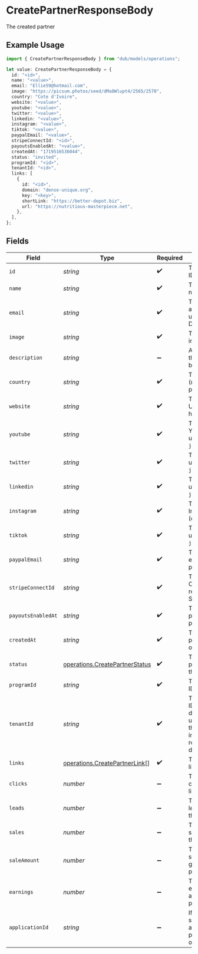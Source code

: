 # CreatePartnerResponseBody

The created partner

## Example Usage

```typescript
import { CreatePartnerResponseBody } from "dub/models/operations";

let value: CreatePartnerResponseBody = {
  id: "<id>",
  name: "<value>",
  email: "Ellie59@hotmail.com",
  image: "https://picsum.photos/seed/dMa8Wlupt4/2565/2570",
  country: "Cote d'Ivoire",
  website: "<value>",
  youtube: "<value>",
  twitter: "<value>",
  linkedin: "<value>",
  instagram: "<value>",
  tiktok: "<value>",
  paypalEmail: "<value>",
  stripeConnectId: "<id>",
  payoutsEnabledAt: "<value>",
  createdAt: "1719516536044",
  status: "invited",
  programId: "<id>",
  tenantId: "<id>",
  links: [
    {
      id: "<id>",
      domain: "dense-unique.org",
      key: "<key>",
      shortLink: "https://better-depot.biz",
      url: "https://nutritious-masterpiece.net",
    },
  ],
};
```

## Fields

| Field                                                                                                                                                                | Type                                                                                                                                                                 | Required                                                                                                                                                             | Description                                                                                                                                                          |
| -------------------------------------------------------------------------------------------------------------------------------------------------------------------- | -------------------------------------------------------------------------------------------------------------------------------------------------------------------- | -------------------------------------------------------------------------------------------------------------------------------------------------------------------- | -------------------------------------------------------------------------------------------------------------------------------------------------------------------- |
| `id`                                                                                                                                                                 | *string*                                                                                                                                                             | :heavy_check_mark:                                                                                                                                                   | The partner's unique ID on Dub.                                                                                                                                      |
| `name`                                                                                                                                                               | *string*                                                                                                                                                             | :heavy_check_mark:                                                                                                                                                   | The partner's full legal name.                                                                                                                                       |
| `email`                                                                                                                                                              | *string*                                                                                                                                                             | :heavy_check_mark:                                                                                                                                                   | The partner's email address. Should be a unique value across Dub.                                                                                                    |
| `image`                                                                                                                                                              | *string*                                                                                                                                                             | :heavy_check_mark:                                                                                                                                                   | The partner's avatar image.                                                                                                                                          |
| `description`                                                                                                                                                        | *string*                                                                                                                                                             | :heavy_minus_sign:                                                                                                                                                   | A brief description of the partner and their background.                                                                                                             |
| `country`                                                                                                                                                            | *string*                                                                                                                                                             | :heavy_check_mark:                                                                                                                                                   | The partner's country (required for tax purposes).                                                                                                                   |
| `website`                                                                                                                                                            | *string*                                                                                                                                                             | :heavy_check_mark:                                                                                                                                                   | The partner's website URL (including the https protocol).                                                                                                            |
| `youtube`                                                                                                                                                            | *string*                                                                                                                                                             | :heavy_check_mark:                                                                                                                                                   | The partner's YouTube channel username (e.g. `johndoe`).                                                                                                             |
| `twitter`                                                                                                                                                            | *string*                                                                                                                                                             | :heavy_check_mark:                                                                                                                                                   | The partner's Twitter username (e.g. `johndoe`).                                                                                                                     |
| `linkedin`                                                                                                                                                           | *string*                                                                                                                                                             | :heavy_check_mark:                                                                                                                                                   | The partner's LinkedIn username (e.g. `johndoe`).                                                                                                                    |
| `instagram`                                                                                                                                                          | *string*                                                                                                                                                             | :heavy_check_mark:                                                                                                                                                   | The partner's Instagram username (e.g. `johndoe`).                                                                                                                   |
| `tiktok`                                                                                                                                                             | *string*                                                                                                                                                             | :heavy_check_mark:                                                                                                                                                   | The partner's TikTok username (e.g. `johndoe`).                                                                                                                      |
| `paypalEmail`                                                                                                                                                        | *string*                                                                                                                                                             | :heavy_check_mark:                                                                                                                                                   | The partner's PayPal email (for receiving payouts via PayPal).                                                                                                       |
| `stripeConnectId`                                                                                                                                                    | *string*                                                                                                                                                             | :heavy_check_mark:                                                                                                                                                   | The partner's Stripe Connect ID (for receiving payouts via Stripe).                                                                                                  |
| `payoutsEnabledAt`                                                                                                                                                   | *string*                                                                                                                                                             | :heavy_check_mark:                                                                                                                                                   | The date when the partner enabled payouts.                                                                                                                           |
| `createdAt`                                                                                                                                                          | *string*                                                                                                                                                             | :heavy_check_mark:                                                                                                                                                   | The date when the partner was created on Dub.                                                                                                                        |
| `status`                                                                                                                                                             | [operations.CreatePartnerStatus](../../models/operations/createpartnerstatus.md)                                                                                     | :heavy_check_mark:                                                                                                                                                   | The status of the partner's enrollment in the program.                                                                                                               |
| `programId`                                                                                                                                                          | *string*                                                                                                                                                             | :heavy_check_mark:                                                                                                                                                   | The program's unique ID on Dub.                                                                                                                                      |
| `tenantId`                                                                                                                                                           | *string*                                                                                                                                                             | :heavy_check_mark:                                                                                                                                                   | The partner's unique ID within your database. Can be useful for associating the partner with a user in your database and retrieving/update their data in the future. |
| `links`                                                                                                                                                              | [operations.CreatePartnerLink](../../models/operations/createpartnerlink.md)[]                                                                                       | :heavy_check_mark:                                                                                                                                                   | The partner's referral links in this program.                                                                                                                        |
| `clicks`                                                                                                                                                             | *number*                                                                                                                                                             | :heavy_minus_sign:                                                                                                                                                   | The total number of clicks on the partner's links.                                                                                                                   |
| `leads`                                                                                                                                                              | *number*                                                                                                                                                             | :heavy_minus_sign:                                                                                                                                                   | The total number of leads generated by the partner's links.                                                                                                          |
| `sales`                                                                                                                                                              | *number*                                                                                                                                                             | :heavy_minus_sign:                                                                                                                                                   | The total number of sales generated by the partner's links.                                                                                                          |
| `saleAmount`                                                                                                                                                         | *number*                                                                                                                                                             | :heavy_minus_sign:                                                                                                                                                   | The total amount of sales (in cents) generated by the partner's links.                                                                                               |
| `earnings`                                                                                                                                                           | *number*                                                                                                                                                             | :heavy_minus_sign:                                                                                                                                                   | The total earnings/commissions accrued by the partner's links.                                                                                                       |
| `applicationId`                                                                                                                                                      | *string*                                                                                                                                                             | :heavy_minus_sign:                                                                                                                                                   | If the partner submitted an application to join the program, this is the ID of the application.                                                                      |